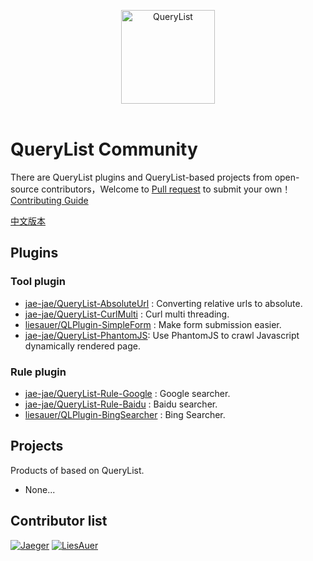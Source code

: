 <p align="center">
  <img width="150" src="https://github.com/jae-jae/QueryList/raw/master/logo.png" alt="QueryList">
  <br>
  <br>
</p>

# QueryList Community
There are QueryList plugins and QueryList-based projects from open-source contributors，Welcome to [Pull request](CONTRIBUTING.md) to submit your own！[Contributing Guide](CONTRIBUTING.md)

[中文版本](README-ZH.md)

## Plugins
### Tool plugin
- [jae-jae/QueryList-AbsoluteUrl](https://github.com/jae-jae/QueryList-AbsoluteUrl) : Converting relative urls to absolute.
- [jae-jae/QueryList-CurlMulti](https://github.com/jae-jae/QueryList-CurlMulti) : Curl multi threading.
- [liesauer/QLPlugin-SimpleForm](https://github.com/liesauer/QLPlugin-SimpleForm) : Make form submission easier.
- [jae-jae/QueryList-PhantomJS](https://github.com/jae-jae/QueryList-PhantomJS): Use PhantomJS to crawl Javascript dynamically rendered page.

### Rule plugin
- [jae-jae/QueryList-Rule-Google](https://github.com/jae-jae/QueryList-Rule-Google) : Google searcher.
- [jae-jae/QueryList-Rule-Baidu](https://github.com/jae-jae/QueryList-Rule-Baidu) : Baidu searcher.
- [liesauer/QLPlugin-BingSearcher](https://github.com/liesauer/QLPlugin-BingSearcher) : Bing Searcher.

##  Projects
Products of based on QueryList.

- None...

## Contributor list
[![Jaeger](https://avatars2.githubusercontent.com/u/5620429?v=4&s=50)](https://github.com/jae-jae)
[![LiesAuer](https://avatars2.githubusercontent.com/u/8676741?v=4&s=50)](https://github.com/liesauer)